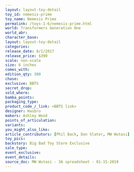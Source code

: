 ```yaml
---
layout: layout-toy-detail 
toy_id: nemesis-prime
toy_name: Nemesis Prime
permalink: /toys-1-6/nemesis-prime.html
world: Transformers Generation One
world_abr: 
character_base: 
layout: layout-toy-detail
categories: 
release_date: 8/1/2017
release_price: $390 
scale: non-scale
size: 6 inches
comes_with: 
edition_qty: 300
chase: 
exclusive: BBTS
secret_drop: 
sold_where: 
bamba_points: 
packaging_type: 
product_code_/_link: <BBTS link>
designer: Hasbro
makers: Ashley Wood
points_of_articulation: 
variants: 
you_might_also_like: 
article_contributors: [Phil Back, Don Slater, MW Wutasi]
toy_pics: 
backstory: Big Bad Toy Store Exclusive
sale_type: 
event_exclusive: 
event_details: 
source_doc: MW Wutasi - 3A spreadsheet - 01-15-2019
---
```

